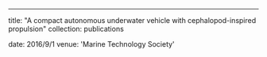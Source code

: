 ---
title: "A compact autonomous underwater vehicle with cephalopod-inspired propulsion"
collection: publications

date: 2016/9/1
venue: 'Marine Technology Society'

